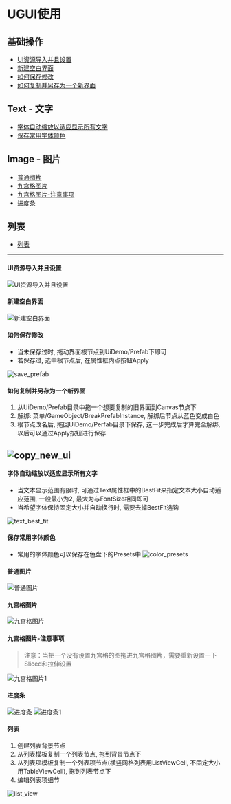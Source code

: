 # UGUI使用
## 基础操作
- [UI资源导入并且设置](#UI资源导入并且设置)
- [新建空白界面](#新建空白界面)
- [如何保存修改](#如何保存修改)
- [如何复制并另存为一个新界面](#如何复制并另存为一个新界面)

## Text - 文字
- [字体自动缩放以适应显示所有文字](#字体自动缩放以适应显示所有文字)
- [保存常用字体颜色](#保存常用字体颜色)

## Image - 图片
- [普通图片](#普通图片)
- [九宫格图片](#九宫格图片)
- [九宫格图片-注意事项](#九宫格图片-注意事项)
- [进度条](#进度条)

## 列表
- [列表](#列表)

---

#### UI资源导入并且设置
![UI资源导入并且设置](UI资源导入并且设置.gif)
#### 新建空白界面
![新建空白界面](新建空白界面.gif)
#### 如何保存修改

* 当未保存过时, 拖动界面根节点到UiDemo/Prefab下即可
* 若保存过, 选中根节点后, 在属性框内点按钮Apply

![save_prefab](save_prefab.gif)

#### 如何复制并另存为一个新界面

1. 从UiDemo/Prefab目录中拖一个想要复制的旧界面到Canvas节点下
2. 解绑: 菜单/GameObject/BreakPrefabInstance, 解绑后节点从蓝色变成白色
3. 根节点改名后, 拖回UiDemo/Perfab目录下保存, 这一步完成后才算完全解绑, 以后可以通过Apply按钮进行保存

![copy_new_ui](copy_new_ui.gif)
---

#### 字体自动缩放以适应显示所有文字

* 当文本显示范围有限时, 可通过Text属性框中的BestFit来指定文本大小自动适应范围, 一般最小为2, 最大为与FontSize相同即可
* 当希望字体保持固定大小并自动换行时, 需要去掉BestFit选钩

![text_best_fit](text_best_fit.gif)

#### 保存常用字体颜色

* 常用的字体颜色可以保存在色盘下的Presets中
![color_presets](color_presets.png)

#### 普通图片
![普通图片](普通图片.gif)
#### 九宫格图片
![九宫格图片](九宫格图片.gif)

#### 九宫格图片-注意事项 

>注意：当把一个没有设置九宫格的图拖进九宫格图片，需要重新设置一下Sliced和拉伸设置

![九宫格图片1](九宫格图片1.gif)

#### 进度条
![进度条](进度条.gif)
![进度条1](进度条1.gif)

#### 列表

1. 创建列表背景节点
2. 从列表模板复制一个列表节点, 拖到背景节点下
3. 从列表项模板复制一个列表项节点(横竖网格列表用ListViewCell, 不固定大小用TableViewCell), 拖到列表节点下
4. 编辑列表项细节

![list_view](list_view.gif)